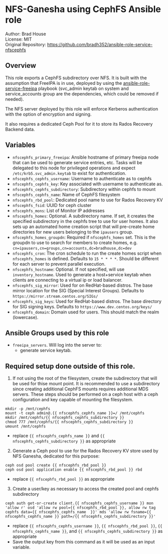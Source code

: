 # NFS-Ganesha using CephFS Ansible role

Author: Brad House<br/>
License: MIT<br/>
Original Repository: https://github.com/bradh352/ansible-role-service-nfscephfs

## Overview

This role exports a CephFS subdirectory over NFS.  It is built with the
assumption that FreeIPA is in use, deployed by using the
[ansible-role-service-freeipa](https://github.com/bradh352/ansible-role-service-freeipa)
playbook (svc_admin keytab on system and service_accounts group are the
dependencies, which could be removed if needed).

The NFS server deployed by this role will enforce Kerberos authentication
with the option of encryption and signing.

It also requires a dedicated Ceph Pool for it to store its Rados Recovery
Backend data.

## Variables

- `nfscephfs_primary_freeipa`: Ansible hostname of primary freeipa node that can
  be used to generate service entries, etc.  Tasks will be delegated to this
  node for privileged operations and expect `/etc/krb5.svc_admin.keytab` to
  exist for authentication.
- `nfscephfs_cephfs_username`: Username to authenticate as to cephfs
- `nfscephfs_cephfs_key`: Key associated with username to authenticate as.
- `nfscephfs_cephfs_subdirectory`: Subdirectory within cephfs to mount
- `nfscephfs_cephfs_name`: Name of CephFS filesystem
- `nfscephfs_rbd_pool`: Dedicated pool name to use for Rados Recovery KV
- `nfscephfs_fsid`: UUID for ceph cluster
- `nfscephfs_mons`: List of Monitor IP addresses
- `nfscephfs_homes`: Optional.  A subdirectory name. If set, it creates the
  specified subdirectory in the cephfs tree to use for user homes.  It also sets
  up an automated home creation script that will pre-create home directories for
  new users belonging to the `ipausers` group.
- `nfscephfs_homes_groupdn`: Required if `nfscephfs_homes` set.  This is the
  groupdn to use to search for members to create homes, e.g.
  `cn=ipausers,cn=groups,cn=accounts,dc=bradhouse,dc=dev`
- `nfscephfs_cron`: The cron schedule to run the create homes script when
  `nfscephfs_homes` is defined.  Defaults to `15 * * * *`.  Should be different
  for each server to prevent parallel execution.
- `nfscephfs_hostname`: Optional.  If not specified, will use `inventory_hostname`.
  Used to generate a host+service keytab when clients are connecting to a virtual
  ip or load balancer.
- `nfscephfs_sig_mirror`: Used for on RedHat-based distros.  The base mirror
  location for the SIG (Special Interest Groups).  Defaults to
  `https://mirror.stream.centos.org/SIGs/`
- `nfscephfs_sig_keys`: Used for RedHat-based distros.  The base directory for
  SIG signing keys.  Defaults to `https://www.dev.centos.org/keys/`
- `nfscephfs_domain`: Domain used for users.  This should match the realm (lowercase).


## Ansible Groups used by this role
- `freeipa_servers`.  Will log into the server to:
  - generate service keytab.

## Required setup done outside of this role.

1. If not using the root of the filesystem, create the subdirectory that will
   be used for thise mount point.  It is recommended to use a subdirectory
   since creating additional CephFS mounts requires additional MDS servers.
   These steps should be performed on a ceph host with a ceph configuration and
   key capable of mounting the filesystem.
```
mkdir -p /mnt/cephfs
mount -t ceph admin@.{{ nfscephfs_cephfs_name }}=/ /mnt/cephfs
mkdir /mnt/cephfs/{{ nfscephfs_cephfs_subdirectory }}
chmod 777 /mnt/cephfs/{{ nfscephfs_cephfs_subdirectory }}
umount /mnt/cephfs
```
  * replace `{{ nfscephfs_cephfs_name }}` and `{{ nfscephfs_cephfs_subdirectory }}` as appropriate
2. Generate a Ceph pool to use for the Rados Recovery KV store used by NFS
   Ganesha, dedicated for this purpose:
```
ceph osd pool create {{ nfscephfs_rbd_pool }}
ceph osd pool application enable {{ nfscephfs_rbd_pool }} rbd
```
  * replace `{{ nfscephfs_rbd_pool }}` as appropriate
3. Create a user/key as necessary to access the created pool and cephfs subdirectory
```
ceph auth get-or-create client.{{ nfscephfs_cephfs_username }} mon 'allow r' osd 'allow rw pool={{ nfscephfs_rbd_pool }}, allow rw tag cephfs data={{ nfscephfs_cephfs_name  }}' mds 'allow rw fsname={{ nfscephfs_cephfs_name }} path=/{{ nfscephfs_cephfs_subdirectory }}'
```
  * replace `{{ nfscephfs_cephfs_username }}`, `{{ nfscephfs_rbd_pool }}`, `{{ nfscephfs_cephfs_name }}`, and `{{ nfscephfs_cephfs_subdirectory }}` as appropriate
  * Save the output key from this command as it will be used as an input variable.

